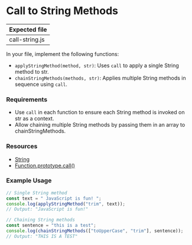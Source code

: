 # Call to String Methods

| Expected file  |
| -------------- |
| call-string.js |

In your file, implement the following functions:

- `applyStringMethod(method, str)`: Uses `call` to apply a single String method to str.
- `chainStringMethods(methods, str)`: Applies multiple String methods in sequence using `call`.

### Requirements

- Use `call` in each function to ensure each String method is invoked on str as a context.
- Allow chaining multiple String methods by passing them in an array to chainStringMethods.

### Resources

- [String](https://developer.mozilla.org/en-US/docs/Web/JavaScript/Reference/Global_Objects/String)
- [Function.prototype.call()](https://developer.mozilla.org/en-US/docs/Web/JavaScript/Reference/Global_Objects/Function/call)

### Example Usage

```js
// Single String method
const text = " JavaScript is fun! ";
console.log(applyStringMethod("trim", text));
// Output: "JavaScript is fun!"

// Chaining String methods
const sentence = "this is a test";
console.log(chainStringMethods(["toUpperCase", "trim"], sentence));
// Output: "THIS IS A TEST"
```
